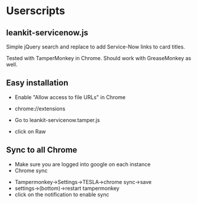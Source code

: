 # Userscripts

## leankit-servicenow.js

Simple jQuery search and replace to add Service-Now links to card titles.

Tested with TamperMonkey in Chrome.  Should work with GreaseMonkey as well.

## Easy installation

* Enable "Allow access to file URLs" in Chrome
 + chrome://extensions
* Go to leankit-servicenow.tamper.js
 + click on Raw

## Sync to all Chrome

* Make sure you are logged into google on each instance
* Chrome sync
 + Tampermonkey->Settings->TESLA->chrome sync->save
 + settings->(bottom)->restart tampermonkey
 + click on the notification to enable sync
   
